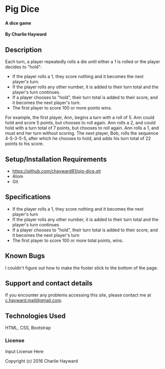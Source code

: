 # Pig Dice

#### A dice game

#### By Charlie Hayward

## Description

Each turn, a player repeatedly rolls a die until either a 1 is rolled or the player decides to "hold":

* If the player rolls a 1, they score nothing and it becomes the next player's turn.
* If the player rolls any other number, it is added to their turn total and the player's turn continues.
* If a player chooses to "hold", their turn total is added to their score, and it becomes the next player's turn.
* The first player to score 100 or more points wins.

For example, the first player, Ann, begins a turn with a roll of 5. Ann could hold and score 5 points, but chooses to roll again. Ann rolls a 2, and could hold with a turn total of 7 points, but chooses to roll again. Ann rolls a 1, and must end her turn without scoring. The next player, Bob, rolls the sequence 4-5-3-5-5, after which he chooses to hold, and adds his turn total of 22 points to his score.

## Setup/Installation Requirements

* https://github.com/chayward81/pig-dice.git
* Atom
* Git

## Specifications

* If the player rolls a 1, they score nothing and it becomes the next player's turn
* If the player rolls any other number, it is added to their turn total and the player's turn continues
* If a player chooses to "hold", their turn total is added to their score, and it becomes the next player's turn
* The first player to score 100 or more total points, wins.


## Known Bugs

I couldn't figure out how to make the footer stick to the bottom of the page.

## Support and contact details

If you encounter any problems accessing this site, please contact me at c.hayward.mail@gmail.com.

## Technologies Used

HTML, CSS, Bootstrap

### License

Input License Here

Copyright (c) 2016 Charlie Hayward
